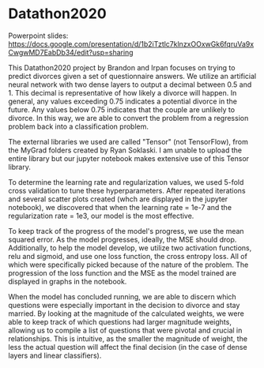 # Datathon2020

Powerpoint slides: https://docs.google.com/presentation/d/1b2iTztlc7klnzxOOxwGk6fqruVa9xCwgwMD7EabDb34/edit?usp=sharing

This Datathon2020 project by Brandon and Irpan focuses on trying to predict divorces given a set of questionnaire answers.  We utilize an artificial neural network with two dense layers to output a decimal between 0.5 and 1.  This decimal is representative of how likely a divorce will happen.  In general, any values exceeding 0.75 indicates a potential divorce in the future.  Any values below 0.75 indicates that the couple are unlikely to divorce.  In this way, we are able to convert the problem from a regression problem back into a classification problem.  

The external libraries we used are called "Tensor" (not TensorFlow), from the MyGrad folders created by Ryan Soklaski.  I am unable to upload the entire library but our jupyter notebook makes extensive use of this Tensor library. 

To determine the learning rate and regularization values, we used 5-fold cross validation to tune these hyperparameters.  After repeated iterations and several scatter plots created (whch are displayed in the jupyter notebook), we discovered that when the learning rate 
= 1e-7 and the regularization rate = 1e3, our model is the most effective.  

To keep track of the progress of the model's progress, we use the mean squared error.  As the model progresses, ideally, the MSE should drop.  Additionally, to help the model develop, we utilize two activation functions, relu and sigmoid, and use one loss function, the cross entropy loss.  All of which were specifically picked because of the nature of the problem.  The progression of the loss function and the MSE as the model trained are displayed in graphs in the notebook.    

When the model has concluded running, we are able to discern which questions were especially important in the decision to divorce and stay married.  By looking at the magnitude of the calculated weights, we were able to keep track of which questions had larger magnitude weights, allowing us to compile a list of questions that were pivotal and crucial in relationships.  This is intuitive, as the smaller the magnitude of weight, the less the actual question will affect the final decision (in the case of dense layers and linear classifiers).  
